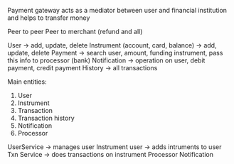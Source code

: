 Payment gateway acts as a mediator between user and financial institution and helps to transfer money

Peer to peer
Peer to merchant (refund and all)

User -> add, update, delete
Instrument (account, card, balance) -> add, update, delete
Payment -> search user, amount, funding instrument, pass this info to processor (bank)
Notification -> operation on user, debit payment, credit payment
History -> all transactions


Main entities:
1. User
2. Instrument
3. Transaction
4. Transaction history
5. Notification
6. Processor

UserService -> manages user
Instrument user -> adds intruments to user
Txn Service -> does transactions on instrument
Processor
Notification